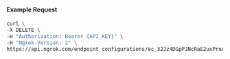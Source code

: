 <!-- Code generated for API Clients. DO NOT EDIT. -->

#### Example Request

```bash
curl \
-X DELETE \
-H "Authorization: Bearer {API_KEY}" \
-H "Ngrok-Version: 2" \
https://api.ngrok.com/endpoint_configurations/ec_32Jz4DGpPJNcRaE2uxProAQDSl8/circuit_breaker
```
